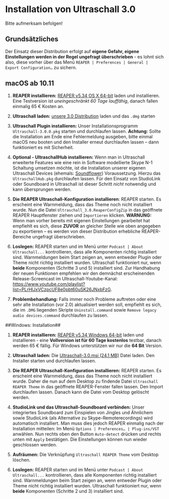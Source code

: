 # Installation von Ultraschall 3.0
Bitte aufmerksam befolgen!


## Grundsätzliches

Der Einsatz dieser Distribution erfolgt auf **eigene Gefahr, eigene Einstellungen werden in der Regel ungefragt überschrieben** - es lohnt sich also, diese vorher über das Menü `REAPER | Preferences | General | Export Configuration…` zu sichern.


## macOS ab 10.11


1. **REAPER installieren:** [REAPER v5.34 OS X 64-bit](http://www.reaper.fm/download.php) laden und installieren. Eine Testversion ist *uneingeschränkt 60 Tage lauffähig*, danach fallen einmalig 65 € Kosten an.

2. **Ultraschall laden:** [unsere 3.0 Distribution](http://url.ultraschall-podcast.de/us30) laden und das `.dmg` starten

3. **Ultraschall Plugin installieren:** Unser Installationsprogramm `Ultraschall-3.0.0.pkg` starten und durchlaufen lassen. **Achtung:** Sollte die Installation am Ende eine Fehlermeldung ausgeben, bitte einmal macOS neu booten und den Installer erneut durchlaufen lassen – dann funktioniert es mit Sicherheit.

4. **Optional - UltraschallHub installieren:** Wenn man in Ultraschall erweiterte Features wie eine rein in Software modellierte Skype N-1 Schaltung umsetzen möchte, ist die Installation unserer eigenen Ultraschall Devices (ehemals: [Soundflower](https://rogueamoeba.com/freebies/soundflower/)) Voraussetzung. Hierzu das `UltraschallHub.pkg` durchlaufen lassen. Für den Einsatz von StudioLink oder Soundboard in Ultraschall ist dieser Schritt *nicht* notwendig und kann übersprungen werden.

5. **Die REAPER Ultraschall-Konfiguration installieren**: REAPER starten. Es erscheint eine Warnmeldung, dass das Theme noch nicht installiert wurde. Nun die Datei `Ultraschall_3.0.ReaperConfigZip` in das geöffnete REAPER Hauptfenster ziehen und `Importieren` klicken. **WARNUNG:** Wenn man vorher bereits mit eigenen Einstellungen gearbeitet hat empfiehlt es sich, diese **ZUVOR** an gleicher Stelle wie oben angegeben zu exportieren – es werden von dieser Distribution erhebliche REAPER-Bereiche ungefragt überschrieben.
 
6. **Loslegen:** REAPER starten und im Menü unter `Podcast | About Ultraschall...` kontrollieren, dass alle Komponenten richtig installiert sind. Warnmeldungen beim Start zeigen an, wenn entweder Plugin oder Theme nicht richtig installiert wurden. Ultraschall funktioniert nur, wenn **beide** Komponenten (Schritte 3 und 5) installiert sind.
Zur Handhabung der neuen Funktionen empfehlen wir den demnächst erscheinenden Release-Screencast im Ultraschall-Youtube-Kanal: <https://www.youtube.com/playlist?list=PLrHlJxVCzpcUF8e0pbt60uSK26JNxbFzG>.

7. **Problembehandlung:** Falls immer noch Probleme auftreten oder eine sehr alte Installation (vor 2.0) aktualisiert werden soll, empfiehlt es sich, die im `.DMG` liegenden Skripte `Uninstall.command` sowie `Remove legacy audio devices.command` durchlaufen zu lassen.


##Windows: Installation##

1. **REAPER installieren:** [REAPER v5.34 Windows 64-bit](http://www.reaper.fm/download.php) laden und installieren - eine **Vollversion ist für 60 Tage kostenlos** testbar, danach werden 65 € fällig. Für Windows unterstützen wir nur die **64 Bit** Version.

2. **Ultraschall laden:** Die [Ultraschall-3.0.msi (24.1 MB)](http://url.ultraschall-podcast.de/us30win) Datei laden. Den Installer starten und durchlaufen lassen.

3. **Die REAPER Ultraschall-Konfiguration installieren:** REAPER starten. Es erscheint eine Warnmeldung, dass das Theme noch nicht installiert wurde. Daher die nun auf dem Desktop zu findende Datei `Ultraschall REAPER Theme` in das geöffnete REAPER-Fenster fallen lassen. Den Import durchlaufen lassen. Danach kann die Datei vom Desktop gelöscht werden.

4. **StudioLink und das Ultraschall-Soundboard verbinden:** Unser integriertes Soundboard zum Einspielen von Jingles und Ähnlichem sowie StudioLink (als Alternative zu Skype-Remoterecordings) wird automatisch installiert. Man muss dies jedoch REAPER einmalig nach der Installation mitteilen: Im Menü `Options | Preferences… | Plug-ins/VST` anwählen. Nun rechts oben den Button `Auto-detect` drücken und rechts unten mit `Apply` bestätigen. Die Einstellungen können nun wieder geschlossen werden.

5. **Aufräumen:** Die Verknüpfung `Ultraschall REAPER Theme` vom Desktop löschen.

6. **Loslegen:** REAPER starten und im Menü unter `Podcast | About Ultraschall...` kontrollieren, dass alle Komponenten richtig installiert sind. Warnmeldungen beim Start zeigen an, wenn entweder Plugin oder Theme nicht richtig installiert wurden. Ultraschall funktioniert nur, wenn **beide** Komponenten (Schritte 2 und 3) installiert sind.

